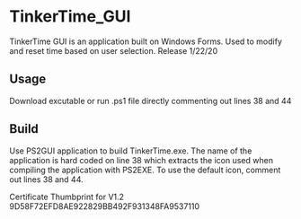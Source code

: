 # TinkerTime_GUI
TinkerTime GUI is an application built on Windows Forms. Used to modify and reset time based on user selection.
Release 1/22/20

## Usage
Download excutable or run .ps1 file directly commenting out lines 38 and 44

## Build
Use PS2GUI application to build TinkerTime.exe. The name of the application is hard coded on line 38 which extracts the icon used when compiling the application with PS2EXE. To use the default icon, comment out lines 38 and 44.

Certificate Thumbprint for V1.2
9D58F72EFD8AE922829BB492F931348FA9537110